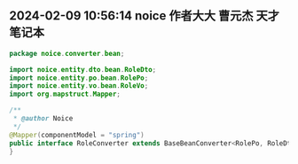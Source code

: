 ## 2024-02-09 10:56:14 noice 作者大大 曹元杰 天才 笔记本

```java
package noice.converter.bean;

import noice.entity.dto.bean.RoleDto;
import noice.entity.po.bean.RolePo;
import noice.entity.vo.bean.RoleVo;
import org.mapstruct.Mapper;

/**
 * @author Noice
 */
@Mapper(componentModel = "spring")
public interface RoleConverter extends BaseBeanConverter<RolePo, RoleDto, RoleVo> {
}
```
